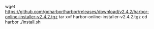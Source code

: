 wget https://github.com/goharbor/harbor/releases/download/v2.4.2/harbor-online-installer-v2.4.2.tgz
tar xvf harbor-online-installer-v2.4.2.tgz
cd harbor
./install.sh
